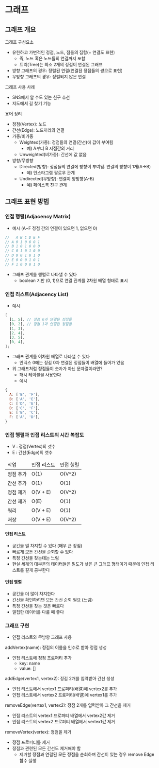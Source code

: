 # 그래프

## 그래프 개요

그래프 구성요소

- 유한하고 가변적인 정점, 노드, 점들의 집합(+ 연결도 표현)
  - 즉, 노드 혹은 노드들의 연결까지 포함
  - 트리(Tree)는 최소 2개의 정점이 연결된 그래프
- 방향 그래프의 경우: 정렬된 연결(연결된 정점들의 쌍으로 표현)
- 무방향 그래프의 경우: 정렬되지 않은 연결

그래프 사용 사례

- SNS에서 알 수도 있는 친구 추천
- 지도에서 길 찾기 기능

용어 정리

- 정점(Vertex): 노드
- 간선(Edge): 노드끼리의 연결
- 가중/비가중
  - Weighted(가중): 정점들의 연결(간선)에 값이 부여됨
    - 예) A부터 B 지점간의 거리
  - Unweighted(비가중): 간선에 값 없음
- 방향/무방향
  - Directed(방향): 정점들의 연결에 방향이 부여됨. 연결의 방향이 1개(A->B)
    - 예) 인스타그램 팔로우 관계
  - Undirected(무방향): 연결이 양방향(A-B)
    - 예) 페이스북 친구 관계

## 그래프 표현 방법

### 인접 행렬(Adjacency Matrix)

- 예시 (A~F 정점 간의 연결이 있으면 1, 없으면 0)

```js
//   A B C D E F
// A 0 1 0 0 0 1
// B 1 0 1 0 0 0
// C 0 1 0 1 0 0
// D 0 0 1 0 1 0
// E 0 0 0 1 0 1
// F 1 0 0 0 1 0
```

- 그래프 관계를 행렬로 나타낼 수 있다
  - boolean 기반 (0, 1)으로 연결 관계를 2차원 배열 형태로 표시

### 인접 리스트(Adjacency List)

- 예시

```js
[
  [1, 5], // 정점 0과 연결된 정점들
  [0, 2], // 정점 1과 연결된 정점들
  [1, 3],
  [2, 4],
  [3, 5],
  [0, 4],
];
```

- 그래프 관계를 이차원 배열로 나타낼 수 있다
  - 인덱스 0에는 정점 0과 연결된 정점들이 배열에 들어가 있음
- 위 그래프처럼 정점들이 숫자가 아닌 문자열이라면?
  - 해시 테이블을 사용한다
  - 예시

```js
{
  A: ['B', 'F'],
  B: ['A', 'E'],
  C: ['D', 'E'],
  D: ['C', 'F'],
  E: ['B', 'C'],
  F: ['A', 'D'],
}
```

### 인접 행렬과 인접 리스트의 시간 복잡도

- V : 정점(Vertex)의 갯수
- E : 간선(Edge)의 갯수

<table>
  <thead>
    <tr>
      <td>작업</td>
      <td>인접 리스트</td>
      <td>인접 행렬</td>
    </tr>
  </thead>
  <tbody>
    <tr>
      <td>정점 추가</td>
      <td>O(1)</td>
      <td>O(V^2)</td>
    </tr>
    <tr>
      <td>간선 추가</td>
      <td>O(1)</td>
      <td>O(1)</td>
    </tr>
    <tr>
      <td>정점 제거</td>
      <td>O(V + E)</td>
      <td>O(V^2)</td>
    </tr>
    <tr>
      <td>간선 제거</td>
      <td>O(E)</td>
      <td>O(1)</td>
    </tr>
    <tr>
      <td>쿼리</td>
      <td>O(V + E)</td>
      <td>O(1)</td>
    </tr>
    <tr>
      <td>저장</td>
      <td>O(V + E)</td>
      <td>O(V^2)</td>
    </tr>
  </tbody>
</table>

#### 인접 리스트

- 공간을 덜 차지할 수 있다 (매우 큰 장점)
- 빠르게 모든 간선을 순회할 수 있다
- 특정 간선을 찾는데는 느림
- 현실 세계의 대부분의 데이터들은 밀도가 낮은 큰 그래프 형태이기 때문에 인접 리스트를 깊게 공부한다

#### 인접 행렬

- 공간을 더 많이 차지한다
- 간선을 확인하려면 모든 간선 순회 필요 (느림)
- 특정 간선을 찾는 것은 빠르다
- 밀집한 데이터를 다룰 때 좋다

### 그래프 구현

- 인접 리스트와 무방향 그래프 사용

addVertex(name): 정점의 이름을 인수로 받아 정점 생성

- 인접 리스트에 정점 프로퍼티 추가
  - key: name
  - value: []

addEdge(vertex1, vertex2): 정점 2개를 입력받아 간선 생성

- 인접 리스트에서 vertex1 프로퍼티(배열)에 vertex2를 추가
- 인접 리스트에서 vertex2 프로퍼티(배열)에 vertex1를 추가

removeEdge(vertex1, vertex2): 정점 2개를 입력받아 그 간선을 제거

- 인접 리스트의 vertex1 프로퍼티 배열에서 vertex2값 제거
- 인접 리스트의 vertex2 프로퍼티 배열에서 vertex1값 제거

removeVertex(vertex): 정점을 제거

- 정점 프로퍼티를 제거
- 정점과 관련된 모든 간선도 제거해야 함
  - 제거할 정점과 연결된 모든 정점을 순회하며 간선이 있는 경우 remove Edge 함수 실행
